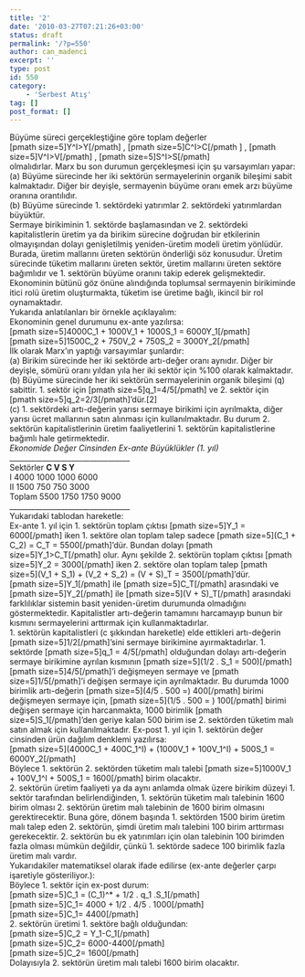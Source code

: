 ```yaml
---
title: '2'
date: '2010-03-27T07:21:26+03:00'
status: draft
permalink: '/?p=550'
author: can_madenci
excerpt: ''
type: post
id: 550
category:
    - 'Serbest Atış'
tag: []
post_format: []
---
```

Büyüme süreci gerçekleştiğine göre toplam değerler  
\[pmath size=5\]Y^I&gt;Y\[/pmath\] , \[pmath size=5\]C^I&gt;C\[/pmath \] , \[pmath size=5\]V^I&gt;V\[/pmath\] , \[pmath size=5\]S^I&gt;S\[/pmath\]  
olmalıdırlar. Marx bu son durumun gerçekleşmesi için şu varsayımları yapar:  
(a) Büyüme sürecinde her iki sektörün sermayelerinin organik bileşimi sabit kalmaktadır. Diğer bir deyişle, sermayenin büyüme oranı emek arzı büyüme oranına orantılıdır.  
(b) Büyüme sürecinde 1. sektördeki yatırımlar 2. sektördeki yatırımlardan büyüktür.  
Sermaye birikiminin 1. sektörde başlamasından ve 2. sektördeki kapitalistlerin üretim ya da birikim sürecine doğrudan bir etkilerinin olmayışından dolayı genişletilmiş yeniden-üretim modeli üretim yönlüdür. Burada, üretim mallarını üreten sektörün önderliği söz konusudur. Üretim sürecinde tüketim mallarını üreten sektör, üretim mallarını üreten sektöre bağımlıdır ve 1. sektörün büyüme oranını takip ederek gelişmektedir. Ekonominin bütünü göz önüne alındığında toplumsal sermayenin birikiminde itici rolü üretim oluşturmakta, tüketim ise üretime bağlı, ikincil bir rol oynamaktadır.  
Yukarıda anlatılanları bir örnekle açıklayalım:  
Ekonominin genel durumunu ex-ante yazılırsa:  
\[pmath size=5\]4000C\_1 + 1000V\_1 + 1000S\_1 = 6000Y\_1\[/pmath\]  
\[pmath size=5\]1500C\_2 + 750V\_2 + 750S\_2 = 3000Y\_2\[/pmath\]  
İlk olarak Marx’ın yaptığı varsayımlar şunlardır:  
(a) Birikim sürecinde her iki sektörde artı-değer oranı aynıdır. Diğer bir deyişle, sömürü oranı yıldan yıla her iki sektör için %100 olarak kalmaktadır.  
(b) Büyüme sürecinde her iki sektörün sermayelerinin organik bileşimi (q) sabittir. 1. sektör için \[pmath size=5\]q\_1=4/5\[/pmath\] ve 2. sektör için \[pmath size=5\]q\_2=2/3\[/pmath\]’dür.\[2\]  
(c) 1. sektördeki artı-değerin yarısı sermaye birikimi için ayrılmakta, diğer yarısı ücret mallarının satın alınması için kullanılmaktadır. Bu durum 2. sektörün kapitalistlerinin üretim faaliyetlerini 1. sektörün kapitalistlerine bağımlı hale getirmektedir.  
*Ekonomide Değer Cinsinden Ex-ante Büyüklükler (1. yıl)*  
\_\_\_\_\_\_\_\_\_\_\_\_\_\_\_\_\_\_\_\_\_\_\_\_\_\_\_\_\_\_\_\_\_  
Sektörler  **C V S Y**  
I 4000 1000 1000 6000  
II 1500 750 750 3000  
Toplam 5500 1750 1750 9000  
\_\_\_\_\_\_\_\_\_\_\_\_\_\_\_\_\_\_\_\_\_\_\_\_\_\_\_\_\_\_\_\_\_  
Yukarıdaki tablodan hareketle:  
Ex-ante 1. yıl için 1. sektörün toplam çıktısı \[pmath size=5\]Y\_1 = 6000\[/pmath\] iken 1. sektöre olan toplam talep sadece \[pmath size=5\](C\_1 + C\_2) = C\_T = 5500\[/pmath\]’dür. Bundan dolayı \[pmath size=5\]Y\_1&gt;C\_T\[/pmath\] olur. Aynı şekilde 2. sektörün toplam çıktısı \[pmath size=5\]Y\_2 = 3000\[/pmath\] iken 2. sektöre olan toplam talep \[pmath size=5\](V\_1 + S\_1) + (V\_2 + S\_2) = (V + S)\_T = 3500\[/pmath\]’dür.  
\[pmath size=5\]Y\_1\[/pmath\] ile \[pmath size=5\]C\_T\[/pmath\] arasındaki ve \[pmath size=5\]Y\_2\[/pmath\] ile \[pmath size=5\](V + S)\_T\[/pmath\] arasındaki farklılıklar sistemin basit yeniden-üretim durumunda olmadığını göstermektedir. Kapitalistler artı-değerin tamamını harcamayıp bunun bir kısmını sermayelerini arttırmak için kullanmaktadırlar.  
1\. sektörün kapitalistleri (c şıkkından hareketle) elde ettikleri artı-değerin \[pmath size=5\]1/2\[/pmath\]’sini sermaye birikimine ayırmaktadırlar. 1. sektörde \[pmath size=5\]q\_1 = 4/5\[/pmath\] olduğundan dolayı artı-değerin sermaye birikimine ayrılan kısmının \[pmath size=5\](1/2 . S\_1 = 500)\[/pmath\] \[pmath size=5\]4/5\[/pmath\]’i değişmeyen sermaye ve \[pmath size=5\]1/5\[/pmath\]’i değişen sermaye için ayrılmaktadır. Bu durumda 1000 birimlik artı-değerin \[pmath size=5\](4/5 . 500 =) 400\[/pmath\] birimi değişmeyen sermaye için, \[pmath size=5\](1/5 . 500 = ) 100\[/pmath\] birimi değişen sermaye için harcanmakta, 1000 birimlik \[pmath size=5\]S\_1\[/pmath\]’den geriye kalan 500 birim ise 2. sektörden tüketim malı satın almak için kullanılmaktadır. Ex-post 1. yıl için 1. sektörün değer cinsinden ürün dağılım denklemi yazılırsa:  
\[pmath size=5\](4000C\_1 + 400C\_1^I) + (1000V\_1 + 100V\_1^I) + 500S\_1 = 6000Y\_2\[/pmath\]  
Böylece 1. sektörün 2. sektörden tüketim malı talebi \[pmath size=5\]1000V\_1 + 100V\_1^I + 500S\_1 = 1600\[/pmath\] birim olacaktır.  
2\. sektörün üretim faaliyeti ya da aynı anlamda olmak üzere birikim düzeyi 1. sektör tarafından belirlendiğinden, 1. sektörün tüketim malı talebinin 1600 birim olması 2. sektörün üretim malı talebinin de 1600 birim olmasını gerektirecektir. Buna göre, dönem başında 1. sektörden 1500 birim üretim malı talep eden 2. sektörün, şimdi üretim malı talebini 100 birim arttırması gerekecektir. 2. sektörün bu ek yatırımları için olan talebinin 100 birimden fazla olması mümkün değildir, çünkü 1. sektörde sadece 100 birimlik fazla üretim malı vardır.  
Yukarıdakiler matematiksel olarak ifade edilirse (ex-ante değerler çarpı işaretiyle gösteriliyor.):  
Böylece 1. sektör için ex-post durum:  
\[pmath size=5\]C\_1 = (C\_1)^\* + 1/2 . q\_1 .S\_1\[/pmath\]  
\[pmath size=5\]C\_1= 4000 + 1/2 . 4/5 . 1000\[/pmath\]  
\[pmath size=5\]C\_1= 4400\[/pmath\]  
2\. sektörün üretimi 1. sektöre bağlı olduğundan:  
\[pmath size=5\]C\_2 = Y\_1-C\_1\[/pmath\]  
\[pmath size=5\]C\_2= 6000-4400\[/pmath\]  
\[pmath size=5\]C\_2= 1600\[/pmath\]  
Dolayısıyla 2. sektörün üretim malı talebi 1600 birim olacaktır.